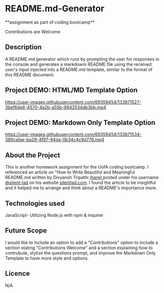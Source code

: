 <h1>README.md-Generator</h1>
<p>**assignment as part of coding bootcamp**</p>
<p>Contributions are Welcome</p>

## Description
A README.md generator which runs by prompting the user for responses in the console and generates a markdowm README file using the received user's input injected into a README.md template, similar to the format of this README document.  



<h2>Project DEMO: HTML/MD Template Option</h2>

https://user-images.githubusercontent.com/69359454/133871527-3bef6de6-4570-4a2b-a55b-9842534db3bb.mp4

<h2>Project DEMO: Markdown Only Template Option</h2>

https://user-images.githubusercontent.com/69359454/133871534-389cafae-ba29-4f97-94da-0b34c4c9d776.mp4



## About the Project
This is another homework assignment for the UofA coding bootcamp.
I referenced an article on "How to Write Beautiful and Meaningful README.md written by Divyansh Tripathi <a href="https://silentlad.com/how-to-write-beautiful-and-meaningful-readme.md" target="_blank">(here) </a>posted under his username <a href="https://github.com/silent-lad" target="_blank">@silent-lad</a> on his website <a href="https://silentlad.com" target="_blank">silentlad.com</a>.
I found the article to be insightful and it helped me to arrange and think about a README's importance more. 

## Technologies used
JavaScript- Utilizing Node.js with npm & inquirer

## Future Scope
I would like to include an option to add a "Contributions" option to include a section stating "Contributions Welcome" and a section explaining how to contrubute, stylize the questions prompt, and improve the Markdown Only Template to have more style and options. 

## Licence
N/A
